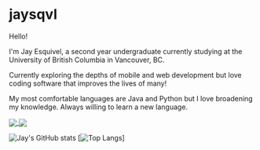 # jaysqvl

Hello!

I'm Jay Esquivel, a second year undergraduate currently studying at the University of British Columbia in Vancouver, BC.

Currently exploring the depths of mobile and web development but love coding software that improves the lives of many!

My most comfortable languages are Java and Python but I love broadening my knowledge. Always willing to learn a new language.

<a href="https://github.com/anuraghazra/github-readme-stats">
  <img align="center" src="https://github-readme-stats.vercel.app/api?username=jsqvl&hide=contribs,issues&show_icons=true&count_private=true&include_all_commits=true&theme=dracula"/>
</a>
<a href="https://github.com/anuraghazra/github-readme-stats">
  <img align="center" src="https://github-readme-stats.vercel.app/api/top-langs/?username=jsqvl&langs_count=5&layout=compact&theme=dracula" />
</a>

![Jay's GitHub stats](https://github-readme-stats.vercel.app/api?username=jsqvl&hide=contribs,issues&show_icons=true&count_private=true&include_all_commits=true&theme=dracula)
[![Top Langs](https://github-readme-stats.vercel.app/api/top-langs/?username=jsqvl&langs_count=5&layout=compact&theme=dracula)]
